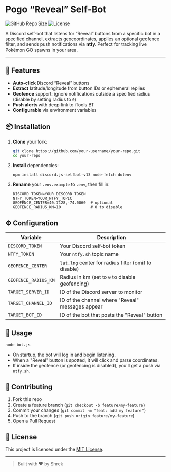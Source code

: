 # Pogo “Reveal” Self‑Bot

![GitHub Repo Size](https://img.shields.io/github/repo-size/Shrek3294/PogoSniperV1-Public)
![License](https://img.shields.io/github/license/Shrek3294/PogoSniperV1-Public)

A Discord self‑bot that listens for “Reveal” buttons from a specific bot in a
specified channel, extracts geocoordinates, applies an optional geofence filter,
and sends push notifications via **ntfy**. Perfect for tracking live Pokémon GO
spawns in your area.

---

## 🚀 Features

* **Auto‑click** Discord “Reveal” buttons
* **Extract** latitude/longitude from button IDs or ephemeral replies
* **Geofence** support: ignore notifications outside a specified radius (disable by setting radius to `0`)
* **Push alerts** with deep‑link to iTools BT
* **Configurable** via environment variables

## 📦 Installation

1. **Clone** your fork:

   ```bash
   git clone https://github.com/your-username/your-repo.git
   cd your-repo
   ```
2. **Install** dependencies:

   ```bash
   npm install discord.js-selfbot-v13 node-fetch dotenv
   ```
3. **Rename** your `.env.example` to `.env`, then fill in:

   ```env
   DISCORD_TOKEN=YOUR_DISCORD_TOKEN
   NTFY_TOKEN=YOUR_NTFY_TOPIC
   GEOFENCE_CENTER=40.7128,-74.0060  # optional
   GEOFENCE_RADIUS_KM=10             # 0 to disable
   ```

## ⚙️ Configuration

| Variable             | Description                                          |
| -------------------- | ---------------------------------------------------- |
| `DISCORD_TOKEN`      | Your Discord self‑bot token                          |
| `NTFY_TOKEN`         | Your `ntfy.sh` topic name                            |
| `GEOFENCE_CENTER`    | `lat,lng` center for radius filter (omit to disable) |
| `GEOFENCE_RADIUS_KM` | Radius in km (set to `0` to disable geofencing)      |
| `TARGET_SERVER_ID`   | ID of the Discord server to monitor                  |
| `TARGET_CHANNEL_ID`  | ID of the channel where "Reveal" messages appear     |
| `TARGET_BOT_ID`      | ID of the bot that posts the "Reveal" button         |

## 🎯 Usage

```bash
node bot.js
```

* On startup, the bot will log in and begin listening.
* When a "Reveal" button is spotted, it will click and parse coordinates.
* If inside the geofence (or geofencing is disabled), you'll get a push via `ntfy.sh`.

## 🤝 Contributing

1. Fork this repo
2. Create a feature branch (`git checkout -b feature/my-feature`)
3. Commit your changes (`git commit -m "feat: add my feature"`)
4. Push to the branch (`git push origin feature/my-feature`)
5. Open a Pull Request

## 📄 License

This project is licensed under the [MIT License](LICENSE).

---

> Built with ❤️ by Shrek
